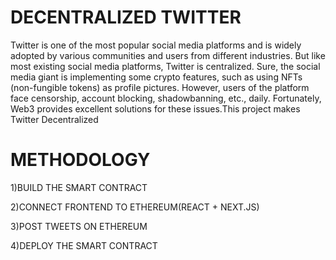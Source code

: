 # DECENTRALIZED TWITTER
Twitter is one of the most popular social media platforms and is widely adopted by various communities and users from different industries. But like most existing social media platforms, Twitter is centralized. Sure, the social media giant is implementing some crypto features, such as using NFTs (non-fungible tokens) as profile pictures. However, users of the platform face censorship, account blocking, shadowbanning, etc., daily. Fortunately, Web3 provides excellent solutions for these issues.This project makes Twitter Decentralized

# METHODOLOGY

1)BUILD THE SMART CONTRACT

2)CONNECT FRONTEND TO ETHEREUM(REACT + NEXT.JS)

3)POST TWEETS ON ETHEREUM

4)DEPLOY THE SMART CONTRACT
